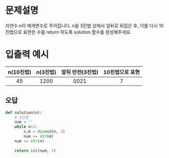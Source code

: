 # 문제설명
자연수 n이 매개변수로 주어집니다. n을 3진법 상에서 앞뒤로 뒤집은 후, 이를 다시 10진법으로 표현한 수를 return 하도록 solution 함수를 완성해주세요.

# 입출력 예시
|n(10진법)|n(3진법)|앞뒤 반전(3진법)|10진법으로 표현|
|:--------:|:--------:|:--------:|:--------:|
|45|1200|0021|7|


## 오답

```python
def solution(n):
    # 3진법
    num = ''
    while n>2:
        n,m = divmod(n, 3)
        num += str(m)
    num += str(n)
    
    return int(num, 3)
```

